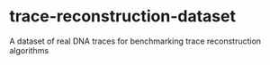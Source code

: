 # trace-reconstruction-dataset
A dataset of real DNA traces for benchmarking trace reconstruction algorithms

